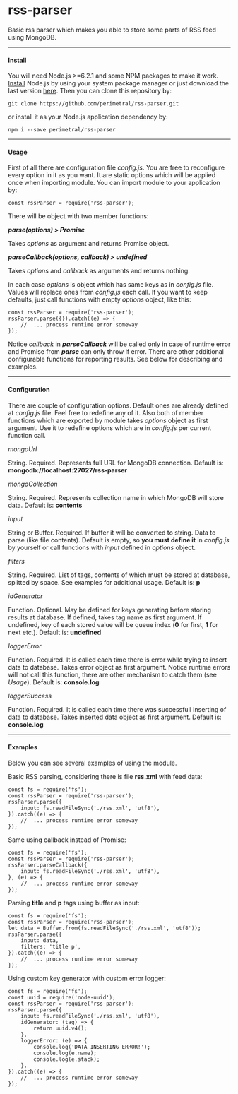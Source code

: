 rss-parser
===================
Basic rss parser which makes you able to store some parts of RSS feed using MongoDB.

----------
#### Install
You will need Node.js >=6.2.1 and some NPM packages to make it work. [Install](https://nodejs.org/en/download/package-manager/) Node.js by using your system package manager or just download the last version [here](https://nodejs.org/en/download/current/). Then you can clone this repository by:
```
git clone https://github.com/perimetral/rss-parser.git
```
or install it as your Node.js application dependency by:
```
npm i --save perimetral/rss-parser
```    
----------
#### Usage
First of all there are configuration file *config.js*. You are free to reconfigure every option in it as you want. It are static options which will be applied once when importing module. You can import module to your application by:
```
const rssParser = require('rss-parser');
```
 There will be object with two member functions:
 
***parse(options) > Promise***

Takes *options* as argument and returns Promise object.

***parseCallback(options, callback) > undefined***

Takes *options* and *callback* as arguments and returns nothing.

In each case *options* is object which has same keys as in *config.js* file. Values will replace ones from *config.js* each call. If you want to keep defaults, just call functions with empty *options* object, like this:
```
const rssParser = require('rss-parser');
rssParser.parse({}).catch((e) => {
    //  ... process runtime error someway
});
```
Notice *callback* in ***parseCallback*** will be called only in case of runtime error and Promise from ***parse*** can only throw if error. There are other additional configurable functions for reporting results. See below for describing and examples.

----------
#### Configuration
There are couple of configuration options. Default ones are already defined at *config.js* file. Feel free to redefine any of it. Also both of member functions which are exported by module takes *options* object as first argument. Use it to redefine options which are in *config.js* per current function call.

*mongoUrl*

String. Required. Represents full URL for MongoDB connection.
Default is: **mongodb://localhost:27027/rss-parser**


*mongoCollection*

String. Required. Represents collection name in which MongoDB will store data.
Default is: **contents**


*input*

String or Buffer. Required. If buffer it will be converted to string. Data to parse (like file contents).
Default is empty, so **you must define it** in *config.js* by yourself or call functions with *input* defined in *options* object.


*filters*

String. Required. List of tags, contents of which must be stored at database, splitted by space. See examples for additional usage.
Default is: **p**


*idGenerator*

Function. Optional. May be defined for keys generating before storing results at database. If defined, takes tag name as first argument. If undefined, key of each stored value will be queue index (**0** for first, **1** for next etc.).
Default is: **undefined**


*loggerError*

Function. Required. It is called each time there is error while trying to insert data to database. Takes error object as first argument. Notice runtime errors will not call this function, there are other mechanism to catch them (see *Usage*).
Default is: **console.log**


*loggerSuccess*

Function. Required. It is called each time there was successfull inserting of data to database. Takes inserted data object as first argument.
Default is: **console.log**


----
#### Examples
Below you can see several examples of using the module.

Basic RSS parsing, considering there is file **rss.xml** with feed data:
```
const fs = require('fs');
const rssParser = require('rss-parser');
rssParser.parse({
    input: fs.readFileSync('./rss.xml', 'utf8'),
}).catch((e) => {
    //  ... process runtime error someway
});
```
Same using callback instead of Promise:
```
const fs = require('fs');
const rssParser = require('rss-parser');
rssParser.parseCallback({
    input: fs.readFileSync('./rss.xml', 'utf8'),
}, (e) => {
    //  ... process runtime error someway
});
```
Parsing **title** and **p** tags using buffer as input:
```
const fs = require('fs');
const rssParser = require('rss-parser');
let data = Buffer.from(fs.readFileSync('./rss.xml', 'utf8'));
rssParser.parse({
    input: data,
    filters: 'title p',
}).catch((e) => {
    //  ... process runtime error someway
});
```
Using custom key generator with custom error logger:
```
const fs = require('fs');
const uuid = require('node-uuid');
const rssParser = require('rss-parser');
rssParser.parse({
    input: fs.readFileSync('./rss.xml', 'utf8'),
    idGenerator: (tag) => {
        return uuid.v4();
    },
    loggerError: (e) => {
        console.log('DATA INSERTING ERROR!');
        console.log(e.name);
        console.log(e.stack);
    },
}).catch((e) => {
    //  ... process runtime error someway
});
```
